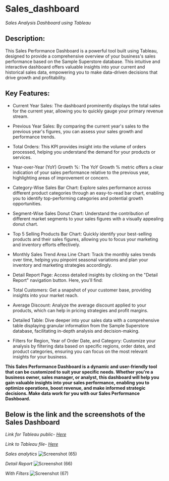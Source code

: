 # Sales_dashboard

*Sales Analysis Dashboard using Tableau*

## Description:

This Sales Performance Dashboard is a powerful tool built using Tableau, designed to provide a comprehensive overview of your business's sales performance based on the Sample Superstore database. This intuitive and interactive dashboard offers valuable insights into your current and historical sales data, empowering you to make data-driven decisions that drive growth and profitability.

## Key Features:

- Current Year Sales: The dashboard prominently displays the total sales for the current year, allowing you to quickly gauge your primary revenue stream.

- Previous Year Sales: By comparing the current year's sales to the previous year's figures, you can assess your sales growth and performance trends.

- Total Orders: This KPI provides insight into the volume of orders processed, helping you understand the demand for your products or services.

- Year-over-Year (YoY) Growth %: The YoY Growth % metric offers a clear indication of your sales performance relative to the previous year, highlighting areas of improvement or concern.

- Category-Wise Sales Bar Chart: Explore sales performance across different product categories through an easy-to-read bar chart, enabling you to identify top-performing categories and potential growth opportunities.

- Segment-Wise Sales Donut Chart: Understand the contribution of different market segments to your sales figures with a visually appealing donut chart.

- Top 5 Selling Products Bar Chart: Quickly identify your best-selling products and their sales figures, allowing you to focus your marketing and inventory efforts effectively.

- Monthly Sales Trend Area Line Chart: Track the monthly sales trends over time, helping you pinpoint seasonal variations and plan your inventory and marketing strategies accordingly.

- Detail Report Page: Access detailed insights by clicking on the "Detail Report" navigation button. Here, you'll find:

- Total Customers: Get a snapshot of your customer base, providing insights into your market reach.

- Average Discount: Analyze the average discount applied to your products, which can help in pricing strategies and profit margins.

- Detailed Table: Dive deeper into your sales data with a comprehensive table displaying granular information from the Sample Superstore database, facilitating in-depth analysis and decision-making.

- Filters for Region, Year of Order Date, and Category: Customize your analysis by filtering data based on specific regions, order dates, and product categories, ensuring you can focus on the most relevant insights for your business.

**This Sales Performance Dashboard is a dynamic and user-friendly tool that can be customized to suit your specific needs. Whether you're a business owner, sales manager, or analyst, this dashboard will help you gain valuable insights into your sales performance, enabling you to optimize operations, boost revenue, and make informed strategic decisions. Make data work for you with our Sales Performance Dashboard.**

## Below is the link and the screenshots of the Sales Dashboard 

*Link for Tableau public-*
*[Here](https://public.tableau.com/shared/CZ9NMNT2K?:display_count=n&:origin=viz_share_link)*

*Link to Tableau file-*
*[Here](https://github.com/riyanksankhe/Sales_dashboard/blob/4cce186ce8fb4c81297f034a001371a19ad802da/Sales%20Dashboard(sample%20superstore).twbx)*

*Sales analytics*
![Screenshot (65)](https://github.com/riyanksankhe/Sales_dashboard/assets/138203213/fe0d8f2d-8ecf-4616-bd42-6b2afb175775)

*Detail Report*
![Screenshot (66)](https://github.com/riyanksankhe/Sales_dashboard/assets/138203213/dee2f386-48e8-468a-9bd8-eb600d653cc5)

*With Filters*
![Screenshot (67)](https://github.com/riyanksankhe/Sales_dashboard/assets/138203213/36c07e48-6be9-43b6-b539-d3c5b1fbf4eb)
